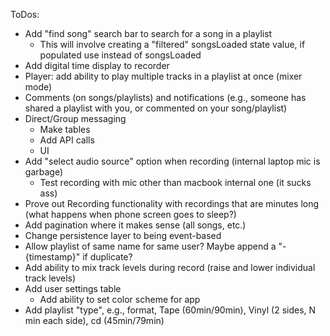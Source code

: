 ToDos:

- Add "find song" search bar to search for a song in a playlist
    - This will involve creating a "filtered" songsLoaded state value, if populated use instead of songsLoaded
- Add digital time display to recorder
- Player: add ability to play multiple tracks in a playlist at once (mixer mode)
- Comments (on songs/playlists) and notifications (e.g., someone has shared a playlist with you, or commented on your song/playlist)
- Direct/Group messaging
    - Make tables
    - Add API calls
    - UI
- Add "select audio source" option when recording (internal laptop mic is garbage)
    - Test recording with mic other than macbook internal one (it sucks ass)
- Prove out Recording functionality with recordings that are minutes long (what happens when phone screen goes to sleep?)
- Add pagination where it makes sense (all songs, etc.)
- Change persistence layer to being event-based
- Allow playlist of same name for same user? Maybe append a "-{timestamp}" if duplicate?
- Add ability to mix track levels during record (raise and lower individual track levels)
- Add user settings table
    - Add ability to set color scheme for app
- Add playlist "type", e.g., format, Tape (60min/90min), Vinyl (2 sides, N min each side), cd (45min/79min)
